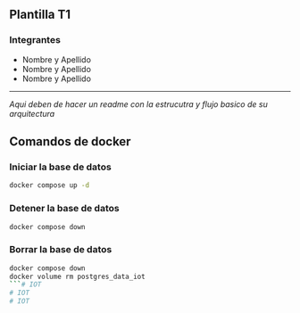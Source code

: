 ## Plantilla T1

### Integrantes

- Nombre y Apellido
- Nombre y Apellido
- Nombre y Apellido

---

_Aqui deben de hacer un readme con la estrucutra y flujo basico de su arquitectura_


## Comandos de docker


### Iniciar la base de datos

```bash
docker compose up -d
```

### Detener la base de datos

```bash
docker compose down
```

### Borrar la base de datos

```bash
docker compose down 
docker volume rm postgres_data_iot
```# IOT
# IOT
# IOT
